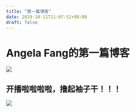 ```yaml
---
title: "第一篇博客"
date: 2019-10-11T11:07:52+08:00
draft: false
---
```


# Angela Fang的第一篇博客
![](/images/1.jpg)


## 开播啦啦啦啦，撸起袖子干！！！
![](/images/2.jpg)